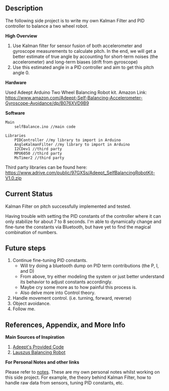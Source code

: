 
## Description 

The following side project is to write my own Kalman Filter and PID controller to balance a two wheel robot. 

**High Overview**
1. Use Kalman filter for sensor fusion of both accelerometer and gyroscope measurements to calculate pitch. In the end, we will get a better estimate of true angle by accounting for short-term noises (the accelerometer) and long-term biases (drift from gyroscope)
2. Use this estimated angle in a PID controller and aim to get this pitch angle 0. 

**Hardware**

Used Adeept Arduino Two Wheel Balancing Robot kit. 
Amazon Link: https://www.amazon.com/Adeept-Self-Balancing-Accelerometer-Gyroscope-Avoidance/dp/B076XVD9B9

**Software**
    
    Main
        selfBalance.ino //main code 

    Libraries
        PIDController //my library to import in Arduino   
        AngleKalmanFilter //my library to import in Arduino 
        I2CDev1 //third party     
        MPU6050 //third party
        MsTimer2 //third party 

Third party libraries can be found here: 
https://www.adrive.com/public/97GXSs/Adeept_SelfBalancingRobotKit-V1.0.zip

## Current Status
Kalman Filter on pitch successfully implemented and tested. 

Having trouble with setting the PID constants of the controller where it can only stabilize for about 7 to 8 seconds. I'm able to dynamically change and fine-tune the constants via Bluetooth, but have yet to find the magical combination of numbers. 


## Future steps
1. Continue fine-tuning PID constants.
    - Will try doing a bluetooth dump on PID term contributions (the P, I, and D)
    - From above, try either modeling the system or just better understand its behavior to adjust constants accordingly. 
    - Maybe cry some more as to how painful this process is. 
    - Also delve more into Control theory. 
2. Handle movement control. (i.e. turning, forward, reverse)
3. Object avoidance. 
4. Follow me. 

## References, Appendix, and More Info

**Main Sources of Inspiration**
1. [Adeept's Provided Code](https://www.adrive.com/public/97GXSs)
2. [Lauszus Balancing Robot](https://github.com/TKJElectronics/BalancingRobotArduino)

**For Personal Notes and other links**

Please refer to [notes](NOTES). These are my own personal notes whilst working on this side project. For example, the theory behind Kalman Filter, how to handle raw data from sensors, tuning PID constants, etc. 
